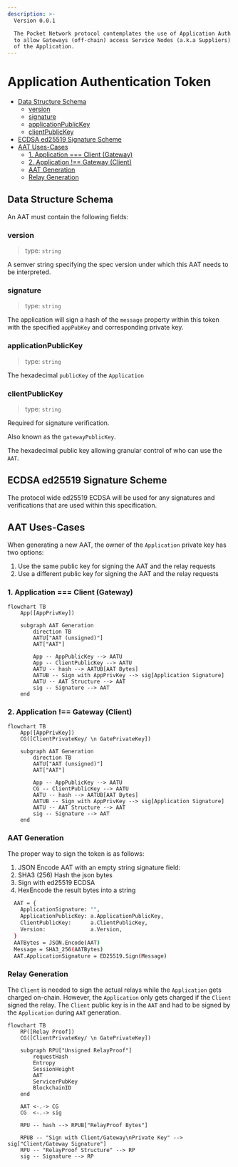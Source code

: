 ```yaml
---
description: >-
  Version 0.0.1

  The Pocket Network protocol contemplates the use of Application Auth Tokens (AATs)
  to allow Gateways (off-chain) access Service Nodes (a.k.a Suppliers) on behalf
  of the Application.
---
```


# Application Authentication Token <!-- omit in toc -->

- [Data Structure Schema](#data-structure-schema)
  - [version](#version)
  - [signature](#signature)
  - [applicationPublicKey](#applicationpublickey)
  - [clientPublicKey](#clientpublickey)
- [ECDSA ed25519 Signature Scheme](#ecdsa-ed25519-signature-scheme)
- [AAT Uses-Cases](#aat-uses-cases)
  - [1. Application === Client (Gateway)](#1-application--client-gateway)
  - [2. Application !== Gateway (Client)](#2-application--gateway-client)
  - [AAT Generation](#aat-generation)
  - [Relay Generation](#relay-generation)

## Data Structure Schema

An AAT must contain the following fields:

### version

> type: `string`

A semver string specifying the spec version under which this AAT needs to be interpreted.

### signature

> type: `string`

The application will sign a hash of the `message` property within this token with
the specified `appPubKey` and corresponding private key.

### applicationPublicKey

> type: `string`

The hexadecimal `publicKey` of the `Application`

### clientPublicKey

> type: `string`

Required for signature verification.

Also known as the `gatewayPublicKey`.

The hexadecimal public key allowing granular control of who can use the `AAT`.

## ECDSA ed25519 Signature Scheme

The protocol wide ed25519 ECDSA will be used for any signatures and verifications
that are used within this specification.

## AAT Uses-Cases

When generating a new AAT, the owner of the `Application` private key has two options:

1. Use the same public key for signing the AAT and the relay requests
2. Use a different public key for signing the AAT and the relay requests

### 1. Application === Client (Gateway)

```mermaid
flowchart TB
    App([AppPrivKey])

    subgraph AAT Generation
        direction TB
        AATU["AAT (unsigned)"]
        AAT["AAT"]

        App -- AppPublicKey --> AATU
        App -- ClientPublicKey --> AATU
        AATU -- hash --> AATUB[AAT Bytes]
        AATUB -- Sign with AppPrivKey --> sig[Application Signature]
        AATU -- AAT Structure --> AAT
        sig -- Signature --> AAT
    end
```

### 2. Application !== Gateway (Client)

```mermaid
flowchart TB
    App([AppPrivKey])
    CG([ClientPrivateKey/ \n GatePrivateKey])

    subgraph AAT Generation
        direction TB
        AATU["AAT (unsigned)"]
        AAT["AAT"]

        App -- AppPublicKey --> AATU
        CG -- ClientPublicKey --> AATU
        AATU -- hash --> AATUB[AAT Bytes]
        AATUB -- Sign with AppPrivKey --> sig[Application Signature]
        AATU -- AAT Structure --> AAT
        sig -- Signature --> AAT
    end
```

### AAT Generation

The proper way to sign the token is as follows:

1. JSON Encode AAT with an empty string signature field:
2. SHA3 \(256\) Hash the json bytes
3. Sign with ed25519 ECDSA
4. HexEncode the result bytes into a string

```bash
  AAT = {
    ApplicationSignature: "",
    ApplicationPublicKey: a.ApplicationPublicKey,
    ClientPublicKey:      a.ClientPublicKey,
    Version:              a.Version,
  }
  AATBytes = JSON.Encode(AAT)
  Message = SHA3_256(AATBytes)
  AAT.ApplicationSignature = ED25519.Sign(Message)
```

### Relay Generation

The `Client` is needed to sign the actual relays while the `Application` gets
charged on-chain. However, the `Application` only gets charged if the `Client`
signed the relay. The `Client` public key is in the `AAT` and had to be signed
by the `Application` during `AAT` generation.

```mermaid
flowchart TB
    RP([Relay Proof])
    CG([ClientPrivateKey/ \n GatePrivateKey])

    subgraph RPU["Unsigned RelayProof"]
        requestHash
        Entropy
        SessionHeight
        AAT
        ServicerPubKey
        BlockchainID
    end

    AAT <-.-> CG
    CG  <-.-> sig

    RPU -- hash --> RPUB["RelayProof Bytes"]

    RPUB -- "Sign with Client/Gateway\nPrivate Key" --> sig["Client/Gateway Signature"]
    RPU -- "RelayProof Structure" --> RP
    sig -- Signature --> RP
```
